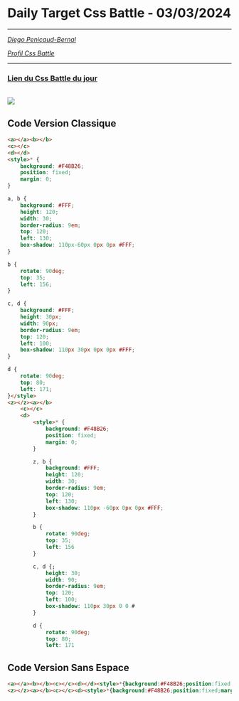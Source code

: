 # Daily Target Css Battle - 03/03/2024

<hr>

[<em>Diego Penicaud-Bernal</em>](https://github.com/Diego-PB)

[<em>Profil Css Battle</em>](https://cssbattle.dev/player/diegopb)

<hr>

### [Lien du Css Battle du jour](https://cssbattle.dev/play/mrt5Q0vjIWvZV2LPSUC8)

<br>
<img src="https://firebasestorage.googleapis.com/v0/b/cssbattleapp.appspot.com/o/user%2Fummd3POvEDfFyeFvVdOMG3OOrwE2%2Ftargets%2Ftarget_jykqKc8.png?alt=media">

## Code Version Classique

```html
<a></a><b></b>
<c></c>
<d></d>
<style>* {
    background: #F48B26;
    position: fixed;
    margin: 0;
}

a, b {
    background: #FFF;
    height: 120;
    width: 30;
    border-radius: 9em;
    top: 120;
    left: 130;
    box-shadow: 110px-60px 0px 0px #FFF;
}

b {
    rotate: 90deg;
    top: 35;
    left: 156;
}

c, d {
    background: #FFF;
    height: 30px;
    width: 90px;
    border-radius: 9em;
    top: 120;
    left: 100;
    box-shadow: 110px 30px 0px 0px #FFF;
}

d {
    rotate: 90deg;
    top: 80;
    left: 171;
}</style>
<z></z><a></b>
    <c></c>
    <d>
        <style>* {
            background: #F48B26;
            position: fixed;
            margin: 0;
        }

        z, b {
            background: #FFF;
            height: 120;
            width: 30;
            border-radius: 9em;
            top: 120;
            left: 130;
            box-shadow: 110px -60px 0px 0px #FFF;
        }

        b {
            rotate: 90deg;
            top: 35;
            left: 156
        }

        c, d {;
            height: 30;
            width: 90;
            border-radius: 9em;
            top: 120;
            left: 100;
            box-shadow: 110px 30px 0 0 #
        }

        d {
            rotate: 90deg;
            top: 80;
            left: 171
```

## Code Version Sans Espace

```html
<a></a><b></b><c></c><d></d><style>*{background:#F48B26;position:fixed;margin:0;}a,b{background:#FFF;height:120;width:30;border-radius:9em;top:120;left:130;box-shadow:110px-60px 0px 0px #FFF;}b{rotate:90deg;top:35;left:156;}c,d{background:#FFF;height:30px;width:90px;border-radius:9em;top:120;left:100;box-shadow:110px 30px 0px 0px #FFF;}d{rotate:90deg;top:80;left:171;}</style>
<z></z><a></b><c></c><d><style>*{background:#F48B26;position:fixed;margin:0;}z,b{background:#FFF;height:120;width:30;border-radius:9em;top:120;left:130;box-shadow:110px -60px 0px 0px #FFF;}b{rotate:90deg;top:35;left:156}c,d{;height:30;width:90;border-radius:9em;top:120;left:100;box-shadow:110px 30px 0 0#}d{rotate:90deg;top:80;left:171
```